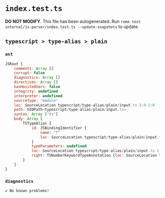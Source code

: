 # `index.test.ts`

**DO NOT MODIFY**. This file has been autogenerated. Run `rome test internal/js-parser/index.test.ts --update-snapshots` to update.

## `typescript > type-alias > plain`

### `ast`

```javascript
JSRoot {
	comments: Array []
	corrupt: false
	diagnostics: Array []
	directives: Array []
	hasHoistedVars: false
	integrity: undefined
	interpreter: undefined
	sourceType: "module"
	loc: SourceLocation typescript/type-alias/plain/input.ts 1:0-2:0
	path: UIDPath<typescript/type-alias/plain/input.ts>
	syntax: Array ["ts"]
	body: Array [
		TSTypeAlias {
			id: JSBindingIdentifier {
				name: "T"
				loc: SourceLocation typescript/type-alias/plain/input.ts 1:5-1:6 (T)
			}
			typeParameters: undefined
			loc: SourceLocation typescript/type-alias/plain/input.ts 1:0-1:16
			right: TSNumberKeywordTypeAnnotation {loc: SourceLocation typescript/type-alias/plain/input.ts 1:9-1:15}
		}
	]
}
```

### `diagnostics`

```
✔ No known problems!

```
